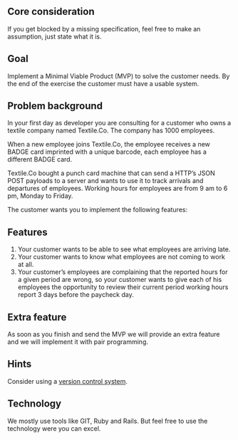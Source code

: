 ## Core consideration
If you get blocked by a missing specification, feel free to make an assumption, just state what it is.

## Goal
Implement a Minimal Viable Product (MVP) to solve the customer needs. By the end of the exercise the customer must have a usable system.

## Problem background
In your first day as developer you are consulting for a customer who owns a textile company named Textile.Co. The company has 1000 employees.

When a new employee joins Textile.Co, the employee receives a new BADGE card imprinted with a unique barcode, each employee has a different BADGE card.

Textile.Co bought a punch card machine that can send a HTTP’s JSON POST payloads to a server and wants to use it to track arrivals and departures of employees. Working hours for employees are from 9 am to 6 pm, Monday to Friday.

The customer wants you to implement the following features:

## Features
1. Your customer wants to be able to see what employees are arriving late.
2. Your customer wants to know what employees are not coming to work at all.
3. Your customer’s employees are complaining that the reported hours for a given period are wrong, so your customer wants to give each of his employees the opportunity to review their current period working hours report 3 days before the paycheck day.

## Extra feature
As soon as you finish and send the MVP we will provide an extra feature and we will implement it with pair programming.

## Hints
Consider using a [version control system](https://en.wikipedia.org/wiki/Version_control).

## Technology
We mostly use tools like GIT, Ruby and Rails. But feel free to use the technology were
you can excel.
